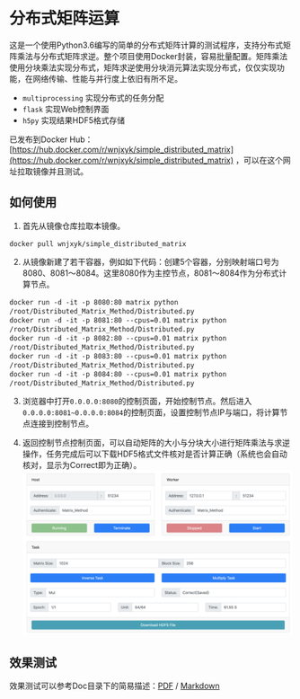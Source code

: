 # 分布式矩阵运算

这是一个使用Python3.6编写的简单的分布式矩阵计算的测试程序，支持分布式矩阵乘法与分布式矩阵求逆。整个项目使用Docker封装，容易批量配置。矩阵乘法使用分块乘法实现分布式，矩阵求逆使用分块消元算法实现分布式，仅仅实现功能，在网络传输、性能与并行度上依旧有所不足。

* `multiprocessing` 实现分布式的任务分配
* `flask` 实现Web控制界面
* `h5py` 实现结果HDF5格式存储

已发布到Docker Hub：[https://hub.docker.com/r/wnjxyk/simple_distributed_matrix](https://hub.docker.com/r/wnjxyk/simple_distributed_matrix) ，可以在这个网址拉取镜像并且测试。

## 如何使用

1. 首先从镜像仓库拉取本镜像。
```shell
docker pull wnjxyk/simple_distributed_matrix
```

2. 从镜像新建了若干容器，例如如下代码：创建5个容器，分别映射端口号为8080、8081～8084。这里8080作为主控节点，8081～8084作为分布式计算节点。
```shell
docker run -d -it -p 8080:80 matrix python /root/Distributed_Matrix_Method/Distributed.py
docker run -d -it -p 8081:80 --cpus=0.01 matrix python /root/Distributed_Matrix_Method/Distributed.py
docker run -d -it -p 8082:80 --cpus=0.01 matrix python /root/Distributed_Matrix_Method/Distributed.py
docker run -d -it -p 8083:80 --cpus=0.01 matrix python /root/Distributed_Matrix_Method/Distributed.py
docker run -d -it -p 8084:80 --cpus=0.01 matrix python /root/Distributed_Matrix_Method/Distributed.py
```

3. 浏览器中打开`0.0.0.0:8080`的控制页面，开始控制节点。然后进入`0.0.0.0:8081~0.0.0.0:8084`的控制页面，设置控制节点IP与端口，将计算节点连接到控制节点。

4. 返回控制节点控制页面，可以自动矩阵的大小与分块大小进行矩阵乘法与求逆操作，任务完成后可以下载HDF5格式文件核对是否计算正确（系统也会自动核对，显示为Correct即为正确）。
![One Worker Result](https://raw.githubusercontent.com/WNJXYK/Distributed-Matrix-Calculation/master/Doc/OneResult.png)


## 效果测试
效果测试可以参考Doc目录下的简易描述：[PDF](https://github.com/WNJXYK/Distributed-Matrix-Calculation/blob/master/Doc/Documents.pdf) / [Markdown](https://github.com/WNJXYK/Distributed-Matrix-Calculation/blob/master/Doc/Documents.md)
